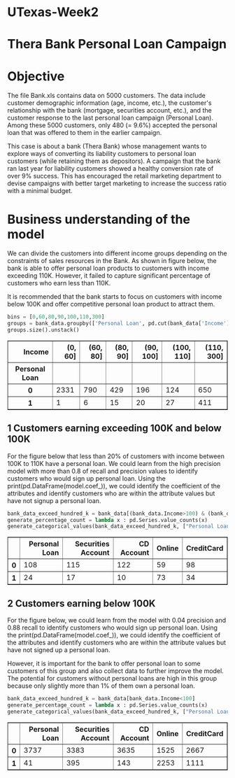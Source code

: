 # UTexas-Week2


# Thera Bank Personal Loan Campaign

# Objective
The file Bank.xls contains data on 5000 customers. The data include customer demographic information (age, income, etc.), the customer's relationship with the bank (mortgage, securities account, etc.), and the customer response to the last personal loan campaign (Personal Loan). Among these 5000 customers, only 480 (= 9.6%) accepted the personal loan that was offered to them in the earlier campaign.

This case is about a bank (Thera Bank) whose management wants to explore ways of converting its liability customers to personal loan customers (while retaining them as depositors). A campaign that the bank ran last year for liability customers showed a healthy conversion rate of over 9% success. This has encouraged the retail marketing department to devise campaigns with better target marketing to increase the success ratio with a minimal budget.

# Business understanding of the model

We can divide the customers into different income groups depending on the constraints of sales resources in the Bank. As shown in figure below, the bank is able to offer personal loan products to customers with income exceeding 110K. However, it failed to capture significant percentage of customers who earn less than 110K.

It is recommended that the bank starts to focus on customers with income below 100K and offer competitive personal loan product to attract them.


```python
bins = [0,60,80,90,100,110,300]
groups = bank_data.groupby(['Personal Loan', pd.cut(bank_data['Income'], bins)])
groups.size().unstack()
```




<div>

<table border="1" class="dataframe">
  <thead>
    <tr style="text-align: right;">
      <th>Income</th>
      <th>(0, 60]</th>
      <th>(60, 80]</th>
      <th>(80, 90]</th>
      <th>(90, 100]</th>
      <th>(100, 110]</th>
      <th>(110, 300]</th>
    </tr>
    <tr>
      <th>Personal Loan</th>
      <th></th>
      <th></th>
      <th></th>
      <th></th>
      <th></th>
      <th></th>
    </tr>
  </thead>
  <tbody>
    <tr>
      <th>0</th>
      <td>2331</td>
      <td>790</td>
      <td>429</td>
      <td>196</td>
      <td>124</td>
      <td>650</td>
    </tr>
    <tr>
      <th>1</th>
      <td>1</td>
      <td>6</td>
      <td>15</td>
      <td>20</td>
      <td>27</td>
      <td>411</td>
    </tr>
  </tbody>
</table>
</div>



## 1 Customers earning exceeding 100K and below 100K

For the figure below that less than 20% of customers with income between 100K to 110K have a personal loan. We could learn from the high precision model with more than 0.8 of recall and precision values to identify customers who would sign up personal loan. Using the print(pd.DataFrame(model.coef_)), we could identify the coefficient of the attributes and identify customers who are within the attribute values but have not signup a personal loan.


```python
bank_data_exceed_hundred_k = bank_data[(bank_data.Income>100) & (bank_data.Income<110)] 
generate_percentage_count = lambda x : pd.Series.value_counts(x)
generate_categorical_values(bank_data_exceed_hundred_k, ["Personal Loan", "Securities Account", "CD Account", "Online", "CreditCard"]).apply(generate_percentage_count)
```



<div>

<table border="1" class="dataframe">
  <thead>
    <tr style="text-align: right;">
      <th></th>
      <th>Personal Loan</th>
      <th>Securities Account</th>
      <th>CD Account</th>
      <th>Online</th>
      <th>CreditCard</th>
    </tr>
  </thead>
  <tbody>
    <tr>
      <th>0</th>
      <td>108</td>
      <td>115</td>
      <td>122</td>
      <td>59</td>
      <td>98</td>
    </tr>
    <tr>
      <th>1</th>
      <td>24</td>
      <td>17</td>
      <td>10</td>
      <td>73</td>
      <td>34</td>
    </tr>
  </tbody>
</table>
</div>



## 2 Customers earning below 100K

For the figure below, we could learn from the model with 0.04 precision and 0.88 recall to identify customers who would sign up personal loan. Using the print(pd.DataFrame(model.coef_)), we could identify the coefficient of the attributes and identify customers who are within the attribute values but have not signed up a personal loan.

However, it is important for the bank to offer personal loan to some customers of this group and also collect data to further improve the model. The potential for customers without personal loans are high in this group because only slightly more than 1% of them own a personal loan.


```python
bank_data_exceed_hundred_k = bank_data[bank_data.Income<100] 
generate_percentage_count = lambda x : pd.Series.value_counts(x)
generate_categorical_values(bank_data_exceed_hundred_k, ["Personal Loan", "Securities Account", "CD Account", "Online", "CreditCard"]).apply(generate_percentage_count)
```
 




<div>
<table border="1" class="dataframe">
  <thead>
    <tr style="text-align: right;">
      <th></th>
      <th>Personal Loan</th>
      <th>Securities Account</th>
      <th>CD Account</th>
      <th>Online</th>
      <th>CreditCard</th>
    </tr>
  </thead>
  <tbody>
    <tr>
      <th>0</th>
      <td>3737</td>
      <td>3383</td>
      <td>3635</td>
      <td>1525</td>
      <td>2667</td>
    </tr>
    <tr>
      <th>1</th>
      <td>41</td>
      <td>395</td>
      <td>143</td>
      <td>2253</td>
      <td>1111</td>
    </tr>
  </tbody>
</table>
</div>




```python

```
